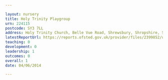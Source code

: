 ```yaml
---

layout: nursery
title: Holy Trinity Playgroup
urn: 224115
postcode: SY3 7LL
address: Holy Trinity Church, Belle Vue Road, Shrewsbury, Shropshire, SY3 7LL
latestReportUrl: https://reports.ofsted.gov.uk/provider/files/2399852/urn/224115.pdf
teaching: 0
development: 0
leadership: 1
outcomes: 0
overall: 1
date: 04/06/2014

---
```

